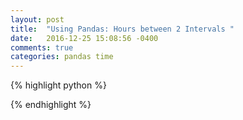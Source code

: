 ```yaml
---
layout: post
title:  "Using Pandas: Hours between 2 Intervals "
date:   2016-12-25 15:08:56 -0400 
comments: true
categories: pandas time
---
```



<script src="//repl.it/embed/Ewio/2.js"></script>

{% highlight python %}

{% endhighlight %}


